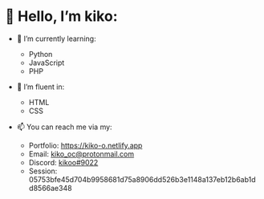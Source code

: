 # 👋 Hello, I’m kiko:

- 🌱 I’m currently learning:
  - Python
  - JavaScript
  - PHP

- 🧠 I’m fluent in:
  - HTML
  - CSS

- 📫 You can reach me via my:
  - Portfolio: https://kiko-o.netlify.app
  - Email: <a href="mailto:kiko_oc@protomail.com">kiko_oc@protonmail.com</a>
  - Discord: <a href="https://discordapp.com/users/854790762893803551/">kikoo#9022</a>
  - Session: 05753bfe45d704b9958681d75a8906dd526b3e1148a137eb12b6ab1dd8566ae348

<!--

- 💪 Websites/Projects I've developed include:
  -
  -
  -

-->
